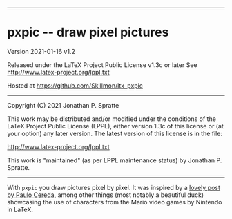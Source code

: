 
-------------------------------------------------------------------------------
# pxpic -- draw pixel pictures

Version 2021-01-16 v1.2

Released under the LaTeX Project Public License v1.3c or later
See http://www.latex-project.org/lppl.txt

Hosted at https://github.com/Skillmon/ltx_pxpic

-------------------------------------------------------------------------------

Copyright (C) 2021 Jonathan P. Spratte

This  work may be  distributed and/or  modified under  the conditions  of the
LaTeX Project Public License (LPPL),  either version 1.3c  of this license or
(at your option) any later version.  The latest version of this license is in
the file:

  http://www.latex-project.org/lppl.txt

This work is "maintained" (as per LPPL maintenance status) by
  Jonathan P. Spratte.

-------------------------------------------------------------------------------

With `pxpic` you draw pictures pixel by pixel. It was inspired by a [lovely post
by Paulo Cereda](https://tex.stackexchange.com/a/63759/117050), among other
things (most notably a beautiful duck) showcasing the use of characters from the
Mario video games by Nintendo in LaTeX.
